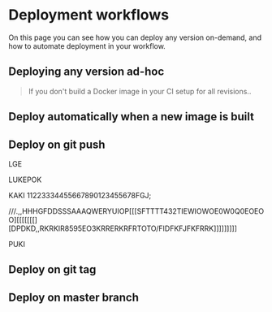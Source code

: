 # Deployment workflows

On this page you can see how you can deploy any version on-demand, and how to automate deployment in your workflow.

## Deploying any version ad-hoc

> If you don't build a Docker image in your CI setup for all revisions..
>
>

## Deploy automatically when a new image is built

## Deploy on git push



LGE

LUKEPOK


KAKI
11223334455667890123455678FGJ;

///.,,HHHGFDDSSSAAAQWERYUIOP[[[SFTTTT432TIEWIOWOE0W0Q0EOEOO][[[[[[[][DPDKD,,RKRKIR8595EO3KRRERKRFRTOTO/FIDFKFJFKFRRK]]]]]]]]]


PUKI



## Deploy on git tag

## Deploy on master branch
